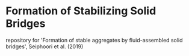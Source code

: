 # Formation of Stabilizing Solid Bridges 
repository for 'Formation of stable aggregates by fluid-assembled solid bridges', Seiphoori et al. (2019)
